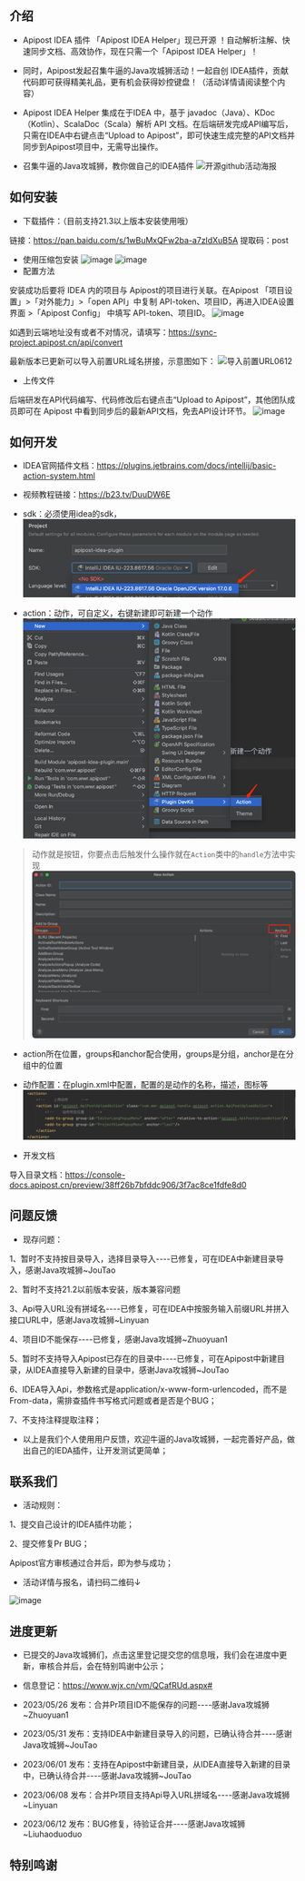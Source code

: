 ## 介绍
- Apipost IDEA 插件 「Apipost IDEA Helper」现已开源 ！自动解析注解、快速同步文档、高效协作，现在只需一个「Apipost IDEA Helper」！
- 同时，Apipost发起召集牛逼的Java攻城狮活动！一起自创 IDEA插件，贡献代码即可获得精美礼品，更有机会获得妙控键盘！（活动详情请阅读整个内容）

- Apipost IDEA Helper 集成在于IDEA 中，基于 javadoc（Java）、KDoc（Kotlin）、ScalaDoc（Scala）解析 API 文档。在后端研发完成API编写后，只需在IDEA中右键点击“Upload to Apipost”，即可快速生成完整的API文档并同步到Apipost项目中，无需导出操作。

- 召集牛逼的Java攻城狮，教你做自己的IDEA插件
![开源github活动海报](https://github.com/Apipost-Team/Apipost-idea-plugin/assets/134056636/cec357e6-d7c0-4476-92d8-dcfd861002fe)


## 如何安装
- 下载插件：（目前支持21.3以上版本安装使用哦）

链接：https://pan.baidu.com/s/1wBuMxQFw2ba-a7zldXuB5A 
提取码：post

- 使用压缩包安装
![image](https://github.com/Apipost-Team/Apipost-idea-plugin/assets/134056636/3f8a93fe-1fe8-4a96-ad0a-734dd003485b)
![image](https://github.com/Apipost-Team/Apipost-idea-plugin/assets/134056636/3c48eaa4-64bf-4b71-b30a-41da287a1240)
- 配置方法

安装成功后要将 IDEA 内的项目与 Apipost的项目进行关联。在Apipost 「项目设置」>「对外能力」>「open API」中复制 API-token、项目ID，再进入IDEA设置界面 >「Apipost Config」 中填写 API-token、项目ID。
![image](https://github.com/Apipost-Team/Apipost-idea-plugin/assets/134056636/587886cb-e8e8-4138-b1d8-b1a3b1dabc53)

如遇到云端地址没有或者不对情况，请填写：https://sync-project.apipost.cn/api/convert

最新版本已更新可以导入前置URL域名拼接，示意图如下：
![导入前置URL0612](https://github.com/Apipost-Team/Apipost-idea-plugin/assets/134056636/37547479-0eae-45a7-a7ea-2687a95b5fca)

- 上传文件

后端研发在API代码编写、代码修改后右键点击“Upload to Apipost”，其他团队成员即可在 Apipost 中看到同步后的最新API文档，免去API设计环节。
![image](https://github.com/Apipost-Team/Apipost-idea-plugin/assets/134056636/217b3065-40a3-4472-9e02-c2c6f790fe3d)


## 如何开发
- IDEA官网插件文档：https://plugins.jetbrains.com/docs/intellij/basic-action-system.html
- 视频教程链接：https://b23.tv/DuuDW6E

- sdk：必须使用idea的sdk，
![img.png](img.png)
- action：动作，可自定义，右键新建即可新建一个动作
![img_1.png](img_1.png)
> 动作就是按钮，你要点击后触发什么操作就在`Action`类中的`handle`方法中实现
![img_2.png](img_2.png)
- action所在位置，groups和anchor配合使用，groups是分组，anchor是在分组中的位置
- 动作配置：在plugin.xml中配置，配置的是动作的名称，描述，图标等
  ![img_3.png](img_3.png)
  
- 开发文档

导入目录文档：https://console-docs.apipost.cn/preview/38ff26b7bfddc906/3f7ac8ce1fdfe8d0 

## 问题反馈
- 现存问题：

1、暂时不支持按目录导入，选择目录导入----已修复，可在IDEA中新建目录导入，感谢Java攻城狮~JouTao

2、暂时不支持21.2以前版本安装，版本兼容问题

3、Api导入URL没有拼域名----已修复，可在IDEA中按服务输入前缀URL并拼入接口URL中，感谢Java攻城狮~Linyuan

4、项目ID不能保存----已修复，感谢Java攻城狮~Zhuoyuan1 

5、暂时不支持导入Apipost已存在的目录中----已修复，可在Apipost中新建目录，从IDEA直接导入新建的目录中，感谢Java攻城狮~JouTao

6、IDEA导入Api，参数格式是application/x-www-form-urlencoded，而不是From-data，需排查插件书写格式问题或者是否是个BUG；

7、不支持注释提取注释；

- 以上是我们个人使用用户反馈，欢迎牛逼的Java攻城狮，一起完善好产品，做出自己的IEDA插件，让开发测试更简单；
## 联系我们
- 活动规则：

1、提交自己设计的IDEA插件功能；

2、提交修复Pr BUG；

Apipost官方审核通过合并后，即为参与成功；

- 活动详情与报名，请扫码二维码↓

![image](https://github.com/Apipost-Team/Apipost-idea-plugin/assets/134056636/31d77f0d-ab63-4d1b-bf28-242fa8306069)
   
 ## 进度更新
 - 已提交的Java攻城狮们，点击这里登记提交您的信息哦，我们会在进度中更新，审核合并后，会在特别鸣谢中公示；
 - 信息登记：https://www.wjx.cn/vm/QCafRUd.aspx# 
 
 - 2023/05/26 发布：合并Pr项目ID不能保存的问题----感谢Java攻城狮~Zhuoyuan1 
 - 2023/05/31 发布：支持IDEA中新建目录导入的问题，已确认待合并----感谢Java攻城狮~JouTao
 - 2023/06/01 发布：支持在Apipost中新建目录，从IDEA直接导入新建的目录中，已确认待合并----感谢Java攻城狮~JouTao
 - 2023/06/08 发布：合并Pr项目支持Api导入URL拼域名----感谢Java攻城狮~Linyuan
 - 2023/06/12 发布：BUG修复，待验证合并----感谢Java攻城狮~Liuhaoduoduo
   
 ## 特别鸣谢

